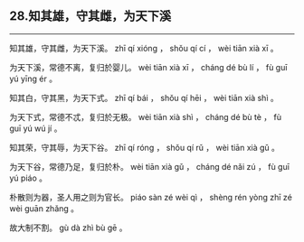 ## 28.知其雄，守其雌，为天下溪
---


<ruby><rbc><rb> 知其雄，守其雌，为天下溪。 </rb></rbc>
  <rtc><rt> zhī  qí  xióng ， shǒu  qí  cí ， wèi  tiān  xià  xī 。</rt></rtc>
</ruby>

<ruby><rbc><rb> 为天下溪，常德不离，复归於婴儿。 </rb></rbc>
  <rtc><rt> wèi  tiān  xià  xī ， cháng  dé  bù  lí ， fù  guī  yú  yīng  ér 。</rt></rtc>
</ruby>

<ruby><rbc><rb> 知其白，守其黑，为天下式。 </rb></rbc>
  <rtc><rt> zhī  qí  bái ， shǒu  qí  hēi ， wèi  tiān  xià  shì 。</rt></rtc>
</ruby>

<ruby><rbc><rb> 为天下式，常德不忒，复归於无极。 </rb></rbc>
  <rtc><rt> wèi  tiān  xià  shì ， cháng  dé  bù  tè ， fù  guī  yú  wú  jí 。</rt></rtc>
</ruby>

<ruby><rbc><rb> 知其荣，守其辱，为天下谷。 </rb></rbc>
  <rtc><rt> zhī  qí  róng ， shǒu  qí  rǔ ， wèi  tiān  xià  gǔ 。</rt></rtc>
</ruby>

<ruby><rbc><rb> 为天下谷，常德乃足，复归於朴。 </rb></rbc>
  <rtc><rt> wèi  tiān  xià  gǔ ， cháng  dé  nǎi  zú ， fù  guī  yú  piáo 。</rt></rtc>
</ruby>

<ruby><rbc><rb> 朴散则为器，圣人用之则为官长。 </rb></rbc>
  <rtc><rt> piáo  sàn  zé  wèi  qì ， shèng  rén  yòng  zhī  zé  wèi  guān  zhǎng 。</rt></rtc>
</ruby>

<ruby><rbc><rb> 故大制不割。 </rb></rbc>
  <rtc><rt> gù  dà  zhì  bù  gē 。</rt></rtc>
</ruby>

<ruby><rbc><rb>   </rb></rbc>
  <rtc><rt> </rt></rtc>
</ruby>

